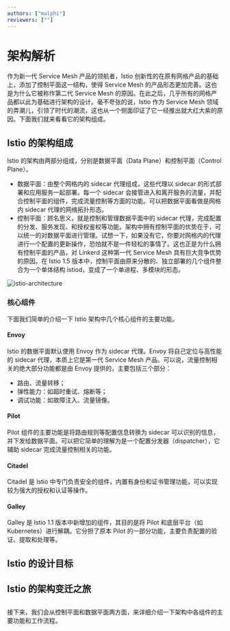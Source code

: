 ```yaml
---
authors: ["malphi"]
reviewers: [""]
---
```


# 架构解析

作为新一代 Service Mesh 产品的领航者，Istio 创新性的在原有网格产品的基础上，添加了控制平面这一结构，使得 Service Mesh 的产品形态更加完善。这也是为什么它被称作第二代 Service Mesh 的原因。在此之后，几乎所有的网格产品都以此为基础进行架构的设计。毫不夸张的说，Istio 作为 Service Mesh 领域的弄潮儿，引领了时代的潮流，这也从一个侧面印证了它一经推出就大红大紫的原因。下面我们就来看看它的架构组成。

## Istio 的架构组成

Istio 的架构由两部分组成，分别是数据平面（Data Plane）和控制平面（Control Plane）。

- 数据平面：由整个网格内的 sidecar 代理组成，这些代理以 sidecar 的形式部署和应用服务一起部署。每一个 sidecar 会接管进入和离开服务的流量，并配合控制平面的组件，完成流量控制等方面的功能。可以把数据平面看做是网格内 sidecar 代理的网络拓扑形态。
- 控制平面：顾名思义，就是控制和管理数据平面中的 sidecar 代理，完成配置的分发、服务发现、和授权鉴权等功能。架构中拥有控制平面的优势在于，可以统一的对数据平面进行管理。试想一下，如果没有它，你要对网格内的代理进行一个配置的更新操作，恐怕就不是一件轻松的事情了。这也正是为什么拥有控制平面的产品，对 Linkerd 这种第一代 Service Mesh 具有巨大竞争优势的原因。在 Istio 1.5 版本中，控制平面由原来分散的、独立部署的几个组件整合为一个单体结构 istiod，变成了一个单进程、多模块的形态。



![istio-architecture](../images/istio-mesh-arch.png) 

### 核心组件

下面我们简单的介绍一下 Istio 架构中几个核心组件的主要功能。

#### Envoy

Istio 的数据平面默认使用 Envoy 作为 sidecar 代理。Envoy 将自己定位与高性能的 sidecar 代理，本质上它是第一代 Service Mesh 产品。可以说，流量控制相关的绝大部分功能都是由 Envoy 提供的，主要包括三个部分：

- 路由、流量转移；
- 弹性能力：如超时重试、熔断等；
- 调试功能：如故障注入、流量镜像。

#### Pilot

Pilot 组件的主要功能是将路由规则等配置信息转换为 sidecar 可以识别的信息，并下发给数据平面。可以把它简单的理解为是一个配置分发器（dispatcher），它辅助 sidecar 完成流量控制相关的功能。

#### Citadel

Citadel 是 Istio 中专门负责安全的组件，内置有身份和证书管理功能，可以实现较为强大的授权和认证等操作。

#### Galley

Galley 是 Istio 1.1 版本中新增加的组件，其目的是将 Pilot 和底层平台（如 Kubernetes）进行解耦。它分担了原本 Pilot 的一部分功能，主要负责配置的验证、提取和处理等。

## Istio 的设计目标

## Istio 的架构变迁之旅

## 

接下来，我们会从控制平面和数据平面两方面，来详细介绍一下架构中各组件的主要功能和工作流程。